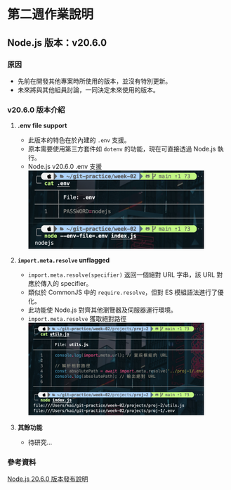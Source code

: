 # 第二週作業說明

## Node.js 版本：v20.6.0

### 原因

- 先前在開發其他專案時所使用的版本，並沒有特別更新。
- 未來將與其他組員討論，一同決定未來使用的版本。

### v20.6.0 版本介紹

1. **.env file support**

   - 此版本的特色在於內建的 `.env` 支援。
   - 原本需要使用第三方套件如 `dotenv` 的功能，現在可直接透過 Node.js 執行。
   - Node.js v20.6.0 .env 支援
     <img src="./assets/nodev20.6.0.png" width=400 />

2. **`import.meta.resolve` unflagged**

   - `import.meta.resolve(specifier)` 返回一個絕對 URL 字串，該 URL 對應於傳入的 specifier。
   - 類似於 CommonJS 中的 `require.resolve`，但對 ES 模組語法進行了優化。
   - 此功能使 Node.js 對齊其他瀏覽器及伺服器運行環境。
   - `import.meta.resolve` 獲取絕對路徑
     <img src="./assets/resolve.png" width=400 />

3. **其餘功能**
   - 待研究...

### 參考資料

[Node.js 20.6.0 版本發布說明](https://nodejs.org/zh-tw/blog/release/v20.6.0)
